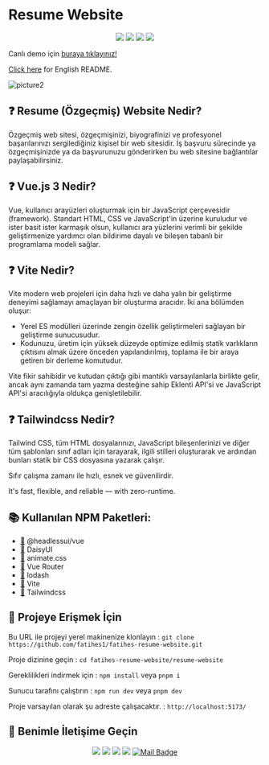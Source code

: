 ﻿# Resume Website

<div align="center">

![](https://img.shields.io/badge/Vue.js-35495E?style=for-the-badge&logo=vuedotjs&logoColor=4FC08D)
![](https://img.shields.io/badge/Tailwind_CSS-38B2AC?style=for-the-badge&logo=tailwind-css&logoColor=white)
![](https://img.shields.io/badge/Vite-B73BFE?style=for-the-badge&logo=vite&logoColor=FFD62E`)
![](https://img.shields.io/badge/npm-CB3837?style=for-the-badge&logo=npm&logoColor=white)

</div>

Canlı demo için [buraya tıklayınız!](https://fatihes.com/)

[Click here](EN_README.md) for English README.

![picture2](https://user-images.githubusercontent.com/54971670/200176572-56198847-a605-4714-8b83-18a8731a7692.png)



## :question: Resume (Özgeçmiş) Website Nedir?
Özgeçmiş web sitesi, özgeçmişinizi, biyografinizi ve profesyonel başarılarınızı sergilediğiniz kişisel bir web sitesidir. İş başvuru sürecinde ya özgeçmişinizde ya da başvurunuzu gönderirken bu web sitesine bağlantılar paylaşabilirsiniz.

## :question: Vue.js 3 Nedir?
Vue, kullanıcı arayüzleri oluşturmak için bir JavaScript çerçevesidir (framework). Standart HTML, CSS ve JavaScript'in üzerine kuruludur ve ister basit ister karmaşık olsun, kullanıcı ara yüzlerini verimli bir şekilde geliştirmenize yardımcı olan bildirime dayalı ve bileşen tabanlı bir programlama modeli sağlar.

## :question: Vite Nedir?
Vite modern web projeleri için daha hızlı ve daha yalın bir geliştirme deneyimi sağlamayı amaçlayan bir oluşturma aracıdır. İki ana bölümden oluşur:

-   Yerel ES modülleri üzerinde zengin özellik geliştirmeleri sağlayan bir geliştirme sunucusudur.
-   Kodunuzu, üretim için yüksek düzeyde optimize edilmiş statik varlıkların çıktısını almak üzere önceden yapılandırılmış, toplama ile bir araya getiren bir derleme komutudur.

Vite fikir sahibidir ve kutudan çıktığı gibi mantıklı varsayılanlarla birlikte gelir, ancak aynı zamanda tam yazma desteğine sahip Eklenti API'si ve JavaScript API'si aracılığıyla oldukça 
genişletilebilir.



## :question: Tailwindcss Nedir?
Tailwind CSS, tüm HTML dosyalarınızı, JavaScript bileşenlerinizi ve diğer tüm şablonları sınıf adları için tarayarak, ilgili stilleri oluşturarak ve ardından bunları statik bir CSS dosyasına yazarak çalışır.

Sıfır çalışma zamanı ile hızlı, esnek ve güvenilirdir.

It's fast, flexible, and reliable — with zero-runtime.

## :books: Kullanılan NPM Paketleri:
- [:link:](https://www.npmjs.com/package/@headlessui/vue) @headlessui/vue
- [:link:](https://www.npmjs.com/package/daisyui) DaisyUI
- [:link:](https://animate.style/) animate.css
- [:link:](https://www.npmjs.com/package/vue-router) Vue Router
- [:link:](https://www.npmjs.com/package/lodash) lodash
- [:link:](https://www.npmjs.com/package/vite) Vite
- [:link:](https://www.npmjs.com/package/tailwindcss) Tailwindcss




 

## :floppy_disk: Projeye Erişmek İçin

Bu URL ile projeyi yerel makinenize klonlayın : `git clone https://github.com/fatihes1/fatihes-resume-website.git`

Proje dizinine geçin : `cd fatihes-resume-website/resume-website` 

Gereklilikleri indirmek için : `npm install` veya `pnpm i`

Sunucu tarafını çalıştırın : `npm run dev` veya `pnpm dev`

Proje varsayılan olarak şu adreste çalışacaktır. : `http://localhost:5173/`


## :bust_in_silhouette: Benimle İletişime Geçin
<div align="center">

[![](https://img.shields.io/badge/linkedin-%230077B5.svg?&style=for-the-badge&logo=linkedin&logoColor=white)](https://www.linkedin.com/in/fatihes/)
[![](https://img.shields.io/badge/Instagram-E4405F?style=for-the-badge&logo=instagram&logoColor=white)](https://www.instagram.com/fatihtech/)
[![](https://img.shields.io/badge/YouTube-FF0000?style=for-the-badge&logo=youtube&logoColor=white)](https://www.youtube.com/channel/UCpMnisdqsNAGzJfQBkBaOKg)
[![](https://img.shields.io/badge/Medium-12100E?style=for-the-badge&logo=medium&logoColor=white)](https://fatihes.medium.com/)
[![Mail Badge](https://img.shields.io/badge/develop.fatihes@gmail.com-c14438?style=for-the-badge&logo=Gmail&logoColor=white&link=mailto:develop.fatihes@gmail.com)](mailto:develop.fatihes@gmail.com)

</div>

